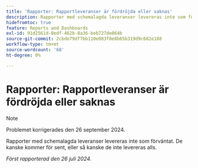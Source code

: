 ```yaml
---
title: 'Rapporter: Rapportleveranser är fördröjda eller saknas'
description: Rapporter med schemalagda leveranser levereras inte som förväntat. De kanske kommer för sent, eller så kanske de inte levereras alls.
hidefromtoc: true
feature: Reports and Dashboards
exl-id: 91d2561d-8edf-462b-8a36-beb727de064b
source-git-commit: 2cbde79df7bb110e083f8e8b65b319d9c682e188
workflow-type: tm+mt
source-wordcount: '68'
ht-degree: 0%

---
```


# Rapporter: Rapportleveranser är fördröjda eller saknas

>[!NOTE]
>
>Problemet korrigerades den 26 september 2024.

Rapporter med schemalagda leveranser levereras inte som förväntat. De kanske kommer för sent, eller så kanske de inte levereras alls.

_Först rapporterad den 26 juli 2024._

